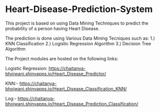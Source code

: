 # Heart-Disease-Prediction-System
This project is based on using Data Mining Techniques to predict the probability of a person having Heart Disease.

The prediction is done using Various Data Mining Tecniques such as:
1.) KNN Classification
2.) Logistic Regression Algorithm
3.) Decision Tree Algorithm

The Project modules are hosted on the following links:

Logistic Regression: https://chaitanya-bhojwani.shinyapps.io/Heart_Disease_Predictor/

KNN:- https://chaitanya-bhojwani.shinyapps.io/Heart_Disease_Classification_KNN/

Log:- https://chaitanya-bhojwani.shinyapps.io/Heart_Disease_Prediction_Classification/
